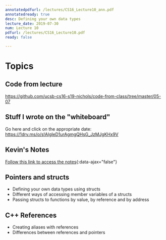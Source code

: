 ```yaml
---
annotatedpdfurl: /lectures/CS16_Lecture10_ann.pdf
annotatedready: true
desc: Defining your own data types
lecture_date: 2019-07-30
num: Lecture 10
pdfurl: /lectures/CS16_Lecture10.pdf
ready: false

---
```


# Topics

## Code from lecture

<https://github.com/ucsb-cs16-s19-nichols/code-from-class/tree/master/05-07>

## Stuff I wrote on the "whiteboard"

Go here and click on the appropriate date:
<https://1drv.ms/o/s!AlgIeD1urAgmgQHsG_JzMJgKHx9V>

## Kevin's Notes

[Follow this link to access the notes](/lectures/CS16_Lecture10_Notes.docx){:data-ajax="false"}

## Pointers and structs
* Defining your own data types using structs
* Different ways of accessing member variables of a structs
* Passing structs to functions by value, by reference and by address

## C++ References
* Creating aliases with references
* Differences between references and pointers
